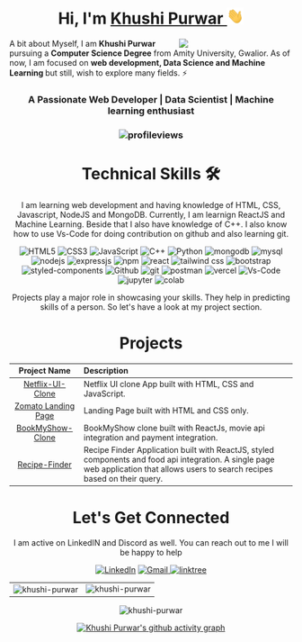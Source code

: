 <h1 align="center" >Hi, I'm <a href="https://www.linkedin.com/in/khushi-purwar/" target="_blank"> Khushi Purwar </a><img src="https://github.com/ABSphreak/ABSphreak/blob/master/gifs/Hi.gif" width="30px"></h1>
<img width="40%" align="right"   src="https://github.com/SauravMukherjee44/SauravMukherjee44/blob/03193437b82d681c9caa24657c4ebec746dc628f/workbench.svg" >

A bit about Myself, I am <b>Khushi Purwar</b> pursuing a <b>Computer Science Degree</b> from Amity University, Gwalior. As of now, I am focused on <b>web development, Data Science and Machine Learning </b> but still, wish to explore many fields. ⚡

<h3 align="center">A Passionate Web Developer | Data Scientist | Machine learning enthusiast </h3>

<h3><p align="center"> <img src="https://komarev.com/ghpvc/?username=khushi-purwar&label=Profile%20views&color=6805D3&style=flat" alt="profileviews" /> </p></h3>
   <div align="center">

<h1>Technical Skills 🛠</h1>
   
I am learning web development and having knowledge of HTML, CSS, Javascript, NodeJS and MongoDB. Currently, I am learnign ReactJS and Machine Learning. Beside that I also have knowledge of C++. I also know how to use Vs-Code for doing contribution on github and also learning git.

<p align=""> 

   <img alt="HTML5" src="https://img.shields.io/badge/html5-%23E34F26.svg?&style=for-the-badge&logo=html5&logoColor=white" />
 <img alt="CSS3" src="https://img.shields.io/badge/css3-%231572B6.svg?&style=for-the-badge&logo=css3&logoColor=white" />
 <img alt="JavaScript" src="https://img.shields.io/badge/javascript-%23323330.svg?&style=for-the-badge&logo=javascript&logoColor=%23F7DF1E" />   
   <img alt="C++" src="https://img.shields.io/badge/C%2B%2B-00599C?style=for-the-badge&logo=c%2B%2B&logoColor=white" />
   <img alt="Python" src="https://img.shields.io/badge/Python-FFD43B?style=for-the-badge&logo=python&logoColor=darkgreen"/>
          <img src="https://img.shields.io/badge/MongoDB-4EA94B?style=for-the-badge&logo=mongodb&logoColor=white" alt="mongodb" />
         <img src="https://img.shields.io/badge/MySQL-00000F?style=for-the-badge&logo=mysql&logoColor=white" alt="mysql" />
<img src="https://img.shields.io/badge/Node.js-339933?style=for-the-badge&logo=nodedotjs&logoColor=white" alt="nodejs" />

  <img src="https://img.shields.io/badge/Express.js-000000?style=for-the-badge&logo=express&logoColor=white" alt="expressjs" />
   <img src="https://img.shields.io/badge/npm-CB3837?style=for-the-badge&logo=npm&logoColor=white" alt="npm" />
   <img src="https://img.shields.io/badge/React-20232A?style=for-the-badge&logo=react&logoColor=61DAFB" alt="react" />
   
  
   <img src="https://img.shields.io/badge/Tailwind_CSS-38B2AC?style=for-the-badge&logo=tailwind-css&logoColor=white" alt="tailwind css" />
   <img src="https://img.shields.io/badge/Bootstrap-563D7C?style=for-the-badge&logo=bootstrap&logoColor=white" alt="bootstrap" />
   <img src="https://img.shields.io/badge/styled--components-DB7093?style=for-the-badge&logo=styled-components&logoColor=white" alt="styled-components" />
     <img alt="Github" src="https://img.shields.io/badge/GitHub-100000?style=for-the-badge&logo=github&logoColor=white" /> 
   <img src="https://img.shields.io/badge/Git-F05032?style=for-the-badge&logo=git&logoColor=white" alt="git" />
   <img src="https://img.shields.io/badge/Postman-FF6C37?style=for-the-badge&logo=Postman&logoColor=white" alt="postman" />
   <img src="https://img.shields.io/badge/Vercel-000000?style=for-the-badge&logo=vercel&logoColor=white" alt="vercel" />
   
 <img alt="Vs-Code" src="https://img.shields.io/badge/Editor-VSCode-blue?style=flat-square&logo=visual-studio-code&logoColor=white" />
  <img src="https://img.shields.io/badge/Jupyter-F37626.svg?&style=for-the-badge&logo=Jupyter&logoColor=white" alt="jupyter" />
   <img src="https://img.shields.io/badge/Colab-F9AB00?style=for-the-badge&logo=googlecolab&color=525252" alt="colab" />
</p>

  
Projects play a major role in showcasing your skills. They help in predicting skills of a person. So let's have a look at my project section.

<h1 align="center">Projects</h1>




| Project Name      | Description | 
| :---:        |    :----   |  
| [Netflix-UI-Clone](https://netflix-ui-clone-f5shlnag5-khushi-purwar.vercel.app/)     | Netflix UI clone App built with HTML, CSS and JavaScript.
| [Zomato Landing Page](https://awesome-food-landing-page.vercel.app/) | Landing Page built with HTML and CSS only.
| [BookMyShow-Clone](https://book-my-show-khushi.vercel.app/)     | BookMyShow clone built with ReactJs, movie api integration and payment integration.
| [Recipe-Finder](https://khushi-purwar.github.io/Recipe-Finder/) |  Recipe Finder Application built with ReactJS, styled components and food api integration. A single page web application that allows users to search recipes based on their query.


<h1 align="center">Let's Get Connected</h1>

I am active on LinkedIN and Discord as well. You can reach out to me I will be happy to help</p>

<div align="center">

<a  href="https://www.linkedin.com/in/khushi-purwar/" target="_blank"><img alt="LinkedIn" src="https://img.shields.io/badge/linkedin%20-%230077B5.svg?&style=for-the-badge&logo=linkedin&logoColor=white" /></a>
<a href="khushipurwar4@gmail.com"><img  alt="Gmail" src="https://img.shields.io/badge/Gmail-D14836?style=for-the-badge&logo=gmail&logoColor=white" />
   <a href="https://linktr.ee/khushi14" > <img src="https://img.shields.io/badge/linktree-39E09B?style=for-the-badge&logo=linktree&logoColor=white" alt="linktree" /> </a>
</div>

<table>
  <tr>
     <td><img align="center" src="https://github-readme-stats.vercel.app/api?username=khushi-purwar&show_icons=true&theme=dracula" alt="khushi-purwar" /></td>
    <td><img src="https://github-readme-stats.vercel.app/api/top-langs?username=khushi-purwar&show_icons=true&theme=yeblu&langs_count=8" alt="khushi-purwar" /></td>
  </tr>
</table>

<div align="center">
<p><img align="center" src="https://github-readme-streak-stats.herokuapp.com/?user=khushi-purwar&theme=shades-of-purple" alt="khushi-purwar" /></p>
  </div>

 [![Khushi Purwar's github activity graph](https://activity-graph.herokuapp.com/graph?username=khushi-purwar&theme=react-dark)](https://github.com/ashutosh00710/github-readme-activity-graph)



